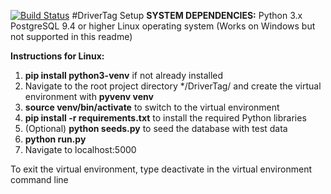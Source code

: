 [![Build Status](https://travis-ci.org/jvd33/DriverTag.svg?branch=master)](https://travis-ci.org/jvd33/DriverTag)
#DriverTag Setup
**SYSTEM DEPENDENCIES:**
Python 3.x
PostgreSQL 9.4 or higher
Linux operating system (Works on Windows but not supported in this readme)

**Instructions for Linux:**


1. **pip install python3-venv** if not already installed
2. Navigate to the root project directory */DriverTag/ and create the virtual environment with **pyvenv venv**
3. **source venv/bin/activate** to switch to the virtual environment
4. **pip install -r requirements.txt** to install the required Python libraries
5. (Optional) **python seeds.py** to seed the database with test data
5. **python run.py**
6. Navigate to localhost:5000


To exit the virtual environment, type deactivate in the virtual environment command line
